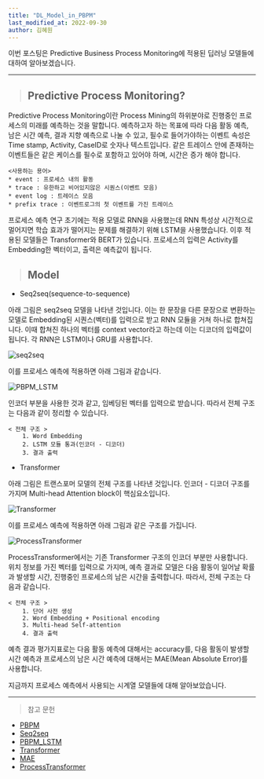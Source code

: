 ```yaml
---
title: "DL_Model_in_PBPM"
last_modified_at: 2022-09-30
author: 김혜원
---
```


이번 포스팅은 Predictive Business Process Monitoring에 적용된 딥러닝 모델들에 대하여 알아보겠습니다.

---

>## Predictive Process Monitoring?

Predictive Process Monitoring이란 Process Mining의 하위분야로 진행중인 프로세스의 미래를 예측하는 것을 말합니다.
예측하고자 하는 목표에 따라 다음 활동 예측, 남은 시간 예측, 결과 지향 예측으로 나눌 수 있고, 필수로 들어가야하는 이벤트 속성은 Time stamp, Activity, CaseID로 숫자나 텍스트입니다.
같은 트레이스 안에 존재하는 이벤트들은 같은 케이스를 필수로 포함하고 있어야 하며, 시간은 증가 해야 합니다.



    <사용하는 용어>
    * event : 프로세스 내의 활동
    * trace : 유한하고 비어있지않은 시퀀스(이벤트 모음) 
    * event log : 트레이스 모음
    * prefix trace : 이벤트로그의 첫 이벤트를 가진 트레이스

프로세스 예측 연구 초기에는 적용 모델로 RNN을 사용했는데 RNN 특성상 시간적으로 멀어지면 학습 효과가 떨어지는 문제를 해결하기 위해 LSTM을 사용했습니다. 이후 적용된 모델들은 Transformer와 BERT가 있습니다. 프로세스의 입력은 Activity를 Embedding한 벡터이고, 출력은 예측값이 됩니다.


>## Model

 * Seq2seq(sequence-to-sequence)

아래 그림은 seq2seq 모델을 나타낸 것입니다. 이는 한 문장을 다른 문장으로 변환하는 모델로 Embedding된 시퀀스(벡터)를 입력으로 받고 RNN 모듈을 거쳐 하나로 합쳐집니다. 이때 합쳐진 하나의 벡터를 context vector라고 하는데 이는 디코더의 입력값이 됩니다.
각 RNN은 LSTM이나 GRU를 사용합니다.

![seq2seq](https://gaussian37.github.io/assets/img/dl/concept/attention/1.png)

이를 프로세스 예측에 적용하면 아래 그림과 같습니다.

![PBPM_LSTM](https://media.springernature.com/lw685/springer-static/image/chp%3A10.1007%2F978-3-319-59536-8_30/MediaObjects/450866_1_En_30_Fig2_HTML.gif?as=webp)

인코더 부분을 사용한 것과 같고, 임베딩된 벡터를 입력으로 받습니다. 따라서 전체 구조는 다음과 같이 정리할 수 있습니다.

    < 전체 구조 >
        1. Word Embedding
        2. LSTM 모듈 통과(인코더 - 디코더)
        3. 결과 출력



* Transformer

아래 그림은 트랜스포머 모델의 전체 구조를 나타낸 것입니다. 인코더 - 디코더 구조를 가지며 Multi-head Attention block이 핵심요소입니다.

![Transformer](https://gaussian37.github.io/assets/img/dl/concept/transformer/0.png)

이를 프로세스 예측에 적용하면 아래 그림과 같은 구조를 가집니다.

![ProcessTransformer](https://d3i71xaburhd42.cloudfront.net/06fd337667d8fd38f6685e146adddc03fc8ce6dc/7-Figure2-1.png)

ProcessTransformer에서는 기존 Transformer 구조의 인코더 부분만 사용합니다. 위치 정보를 가진 벡터를 입력으로 가지며, 예측 결과로 모델은 다음 활동이 일어날 확률과 발생할 시간, 진행중인 프로세스의 남은 시간을 출력합니다. 따라서, 전체 구조는 다음과 같습니다.

    < 전체 구조 >
        1. 단어 사전 생성
        2. Word Embedding + Positional encoding
        3. Multi-head Self-attention
        4. 결과 출력

예측 결과 평가지표로는 다음 활동 예측에 대해서는 accuracy를, 다음 활동이 발생할 시간 예측과 프로세스의 남은 시간 예측에 대해서는 MAE(Mean Absolute Error)를 사용합니다. 

지금까지 프로세스 예측에서 사용되는 시계열 모델들에 대해 알아보았습니다.

----

> 참고 문헌
* [PBPM](https://dl.acm.org/doi/10.1145/3301300)
* [Seq2seq](https://gaussian37.github.io/dl-concept-attention/)
* [PBPM_LSTM](https://link.springer.com/chapter/10.1007/978-3-319-59536-8_30)
* [Transformer](https://gaussian37.github.io/dl-concept-transformer/#transformer%EC%9D%98-%EC%9E%85%EB%A0%A5%EA%B3%BC-%EC%B6%9C%EB%A0%A5-1,"Transformer")
* [MAE](https://m.blog.naver.com/PostView.naver?isHttpsRedirect=true&blogId=heygun&logNo=221516529668,'MAE')
* [ProcessTransformer](https://arxiv.org/abs/2104.00721)
